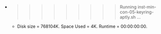 * >>>>>>>>> Running inst-min-con-05-keyring-aptly.sh ...
  * Disk size = 768104K. Space Used = 4K. Runtime = 00:00:00:00.
